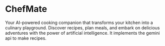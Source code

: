 # ChefMate
Your AI-powered cooking companion that transforms your kitchen into a culinary playground. Discover recipes, plan meals, and embark on delicious adventures with the power of artificial intelligence.
It implements the gemini api to make recipes.
